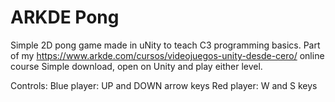# ARKDE Pong
Simple 2D pong game made in uNity to teach C3 programming basics. Part of my https://www.arkde.com/cursos/videojuegos-unity-desde-cero/ online course 
Simple download, open on Unity and play either level.

Controls:
Blue player: UP and DOWN arrow keys
Red player: W and S keys
